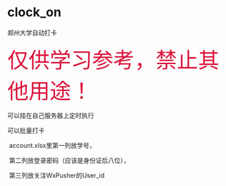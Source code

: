 # clock_on
 郑州大学自动打卡

<font color=#dc143c size=72>仅供学习参考，禁止其他用途！</font>

可以挂在自己服务器上定时执行

可以批量打卡

​	account.xlsx里第一列放学号，

​	第二列放登录密码（应该是身份证后八位），

​	第三列放关注WxPusher的User_id

